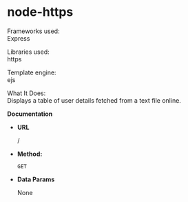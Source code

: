 # node-https

Frameworks used:
<br>
Express

Libraries used:
<br>
https

Template engine:
<br>
ejs

What It Does:
<br>
Displays a table of user details fetched from a text file online.

**Documentation**

* **URL**

  /

* **Method:**

  `GET`

* **Data Params**

  None
